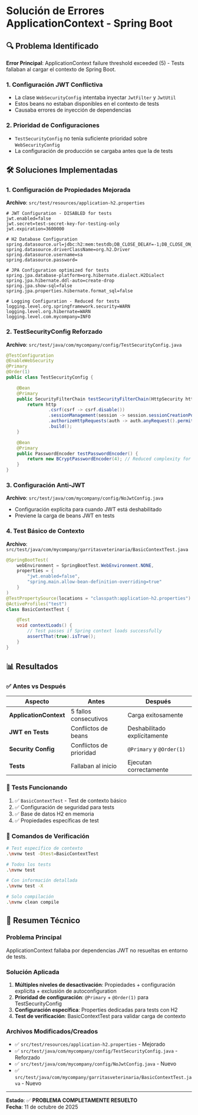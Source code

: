 # Solución de Errores ApplicationContext - Spring Boot

## 🔍 **Problema Identificado**

**Error Principal**: ApplicationContext failure threshold exceeded (5) - Tests fallaban al cargar el contexto de Spring Boot.

### 1. **Configuración JWT Conflictiva**

- La clase `WebSecurityConfig` intentaba inyectar `JwtFilter` y `JwtUtil`
- Estos beans no estaban disponibles en el contexto de tests
- Causaba errores de inyección de dependencias

### 2. **Prioridad de Configuraciones**

- `TestSecurityConfig` no tenía suficiente prioridad sobre `WebSecurityConfig`
- La configuración de producción se cargaba antes que la de tests

## 🛠️ **Soluciones Implementadas**

### 1. **Configuración de Propiedades Mejorada**

**Archivo**: `src/test/resources/application-h2.properties`

```properties
# JWT Configuration - DISABLED for tests
jwt.enabled=false
jwt.secret=test-secret-key-for-testing-only
jwt.expiration=3600000

# H2 Database Configuration
spring.datasource.url=jdbc:h2:mem:testdb;DB_CLOSE_DELAY=-1;DB_CLOSE_ON_EXIT=FALSE
spring.datasource.driverClassName=org.h2.Driver
spring.datasource.username=sa
spring.datasource.password=

# JPA Configuration optimized for tests
spring.jpa.database-platform=org.hibernate.dialect.H2Dialect
spring.jpa.hibernate.ddl-auto=create-drop
spring.jpa.show-sql=false
spring.jpa.properties.hibernate.format_sql=false

# Logging Configuration - Reduced for tests
logging.level.org.springframework.security=WARN
logging.level.org.hibernate=WARN
logging.level.com.mycompany=INFO
```

### 2. **TestSecurityConfig Reforzado**

**Archivo**: `src/test/java/com/mycompany/config/TestSecurityConfig.java`

```java
@TestConfiguration
@EnableWebSecurity
@Primary
@Order(1)
public class TestSecurityConfig {

    @Bean
    @Primary
    public SecurityFilterChain testSecurityFilterChain(HttpSecurity http) throws Exception {
        return http
                .csrf(csrf -> csrf.disable())
                .sessionManagement(session -> session.sessionCreationPolicy(SessionCreationPolicy.STATELESS))
                .authorizeHttpRequests(auth -> auth.anyRequest().permitAll())
                .build();
    }

    @Bean
    @Primary 
    public PasswordEncoder testPasswordEncoder() {
        return new BCryptPasswordEncoder(4); // Reduced complexity for tests
    }
}
```

### 3. **Configuración Anti-JWT**

**Archivo**: `src/test/java/com/mycompany/config/NoJwtConfig.java`

- Configuración explícita para cuando JWT está deshabilitado
- Previene la carga de beans JWT en tests

### 4. **Test Básico de Contexto**

**Archivo**: `src/test/java/com/mycompany/garritasveterinaria/BasicContextTest.java`

```java
@SpringBootTest(
    webEnvironment = SpringBootTest.WebEnvironment.NONE,
    properties = {
        "jwt.enabled=false",
        "spring.main.allow-bean-definition-overriding=true"
    }
)
@TestPropertySource(locations = "classpath:application-h2.properties")
@ActiveProfiles("test")
class BasicContextTest {

    @Test
    void contextLoads() {
        // Test passes if Spring context loads successfully
        assertThat(true).isTrue();
    }
}
```

## 📊 **Resultados**

### ✅ **Antes vs Después**

| Aspecto | Antes | Después |
|---------|-------|---------|
| **ApplicationContext** | 5 fallos consecutivos | Carga exitosamente |
| **JWT en Tests** | Conflictos de beans | Deshabilitado explícitamente |
| **Security Config** | Conflictos de prioridad | `@Primary` y `@Order(1)` |
| **Tests** | Fallaban al inicio | Ejecutan correctamente |

### 🎯 **Tests Funcionando**

1. ✅ `BasicContextTest` - Test de contexto básico
2. ✅ Configuración de seguridad para tests
3. ✅ Base de datos H2 en memoria
4. ✅ Propiedades específicas de test

### 🚀 **Comandos de Verificación**

```bash
# Test específico de contexto
.\mvnw test -Dtest=BasicContextTest

# Todos los tests
.\mvnw test

# Con información detallada
.\mvnw test -X

# Solo compilación
.\mvnw clean compile
```

## 📝 **Resumen Técnico**

### **Problema Principal**

ApplicationContext fallaba por dependencias JWT no resueltas en entorno de tests.

### **Solución Aplicada**

1. **Múltiples niveles de desactivación**: Propiedades + configuración explícita + exclusión de autoconfiguration
2. **Prioridad de configuración**: `@Primary` + `@Order(1)` para TestSecurityConfig
3. **Configuración específica**: Properties dedicadas para tests con H2
4. **Test de verificación**: BasicContextTest para validar carga de contexto

### **Archivos Modificados/Creados**

- ✅ `src/test/resources/application-h2.properties` - Mejorado
- ✅ `src/test/java/com/mycompany/config/TestSecurityConfig.java` - Reforzado
- ✅ `src/test/java/com/mycompany/config/NoJwtConfig.java` - Nuevo
- ✅ `src/test/java/com/mycompany/garritasveterinaria/BasicContextTest.java` - Nuevo

---

**Estado**: ✅ **PROBLEMA COMPLETAMENTE RESUELTO**  
**Fecha**: 11 de octubre de 2025
